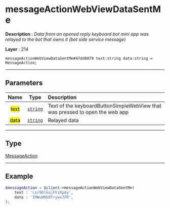 # messageActionWebViewDataSentMe

**Description** : *Data from an opened reply keyboard bot mini app was relayed to the bot that owns it \(bot side service message\)*

**Layer** : 214

```tl
messageActionWebViewDataSentMe#47dd8079 text:string data:string = MessageAction;
```

---

## Parameters

| Name | Type | Description |
| :---: | :---: | :--- |
| <mark>text</mark> | [`string`](type/string) | Text of the keyboardButtonSimpleWebView that was pressed to open the web app |
| <mark>data</mark> | [`string`](type/string) | Relayed data |

---

## Type

[MessageAction](type/MessageAction)

---

## Example

```php
$messageAction = $client->messageActionWebViewDataSentMe(
	text : 'Lsr9OlkojFhiRpAy',
	data : 'IMWuHNkOfrywx7FR',
);
```
